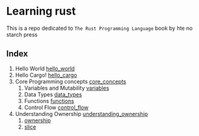 # Learning rust

This is a repo dedicated to `The Rust Programming Language` book
by hte no starch press

## Index

1. Hello World [hello_world](./hello_world)
2. Hello Cargo! [hello_cargo](./hello_cargo)
3. Core Programming concepts [core_concepts](./core_concepts)
    1. Variables and Mutability [variables](./core_concepts/variables/)
    2. Data Types [data_types](./core_concepts/data_types/)
    3. Functions [functions](./core_concepts/functions/)
    4. Control Flow [control_flow](./core_concepts/control_flow/)
4. Understanding Ownership [understanding_ownership](./unerstanding_ownership/)
    1. [ownership](./unerstanding_ownership/ownership/)
    1. [slice](./unerstanding_ownership/slice/)


